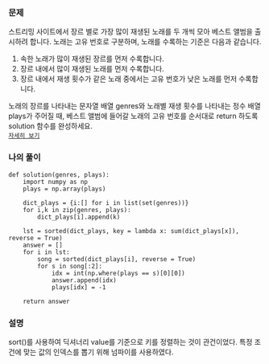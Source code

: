 ### 문제
스트리밍 사이트에서 장르 별로 가장 많이 재생된 노래를 두 개씩 모아 베스트 앨범을 출시하려 합니다. 노래는 고유 번호로 구분하며, 노래를 수록하는 기준은 다음과 같습니다.  

1. 속한 노래가 많이 재생된 장르를 먼저 수록합니다.  
2. 장르 내에서 많이 재생된 노래를 먼저 수록합니다.  
3. 장르 내에서 재생 횟수가 같은 노래 중에서는 고유 번호가 낮은 노래를 먼저 수록합니다.  

노래의 장르를 나타내는 문자열 배열 genres와 노래별 재생 횟수를 나타내는 정수 배열 plays가 주어질 때, 베스트 앨범에 들어갈 노래의 고유 번호를 순서대로 return 하도록 solution 함수를 완성하세요.  
[`자세히 보기`](https://programmers.co.kr/learn/courses/30/lessons/42579)

### 나의 풀이
```pyhon
def solution(genres, plays):
    import numpy as np
    plays = np.array(plays)
    
    dict_plays = {i:[] for i in list(set(genres))}
    for i,k in zip(genres, plays):
        dict_plays[i].append(k)

    lst = sorted(dict_plays, key = lambda x: sum(dict_plays[x]), reverse = True)
    answer = []
    for i in lst:
        song = sorted(dict_plays[i], reverse = True)
        for s in song[:2]:
            idx = int(np.where(plays == s)[0][0])
            answer.append(idx)
            plays[idx] = -1

    return answer
```

### 설명
sort()를 사용하여 딕셔너리 value를 기준으로 키를 정렬하는 것이 관건이었다. 특정 조건에 맞는 값의 인덱스를 뽑기 위해 넘파이를 사용하였다.
